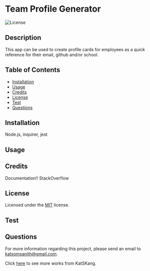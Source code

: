 # Team Profile Generator

  ![License](https://img.shields.io/badge/License-MIT-green)

  ## Description

  This app can be used to create profile cards for employees as a quick reference for their email, github and/or school.

  ## Table of Contents

  - [Installation](#installation)
  - [Usage](#usage)
  - [Credits](#credits)
  - [License](#license)
  - [Test](#test)
  - [Questions](#questions)

  ## Installation

  Node.js, inquirer, jest

  ## Usage

  

  ## Credits

  Documentation!! StackOverflow

  ## License

  Licensed under the [MIT](https://opensource.org/licenses/MIT) license.

  ## Test

  

  ## Questions

  For more information regarding this project, please send an email to katsomsanith@gmail.com.

  Click [here](https://github.com/KatSKang) to see more works from KatSKang.

